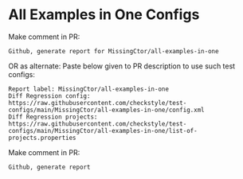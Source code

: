 # All Examples in One Configs
Make comment in PR:
```
Github, generate report for MissingCtor/all-examples-in-one
```
OR as alternate:
Paste below given to PR description to use such test configs:
```
Report label: MissingCtor/all-examples-in-one
Diff Regression config: https://raw.githubusercontent.com/checkstyle/test-configs/main/MissingCtor/all-examples-in-one/config.xml
Diff Regression projects: https://raw.githubusercontent.com/checkstyle/test-configs/main/MissingCtor/all-examples-in-one/list-of-projects.properties
```
Make comment in PR:
```
Github, generate report
```
